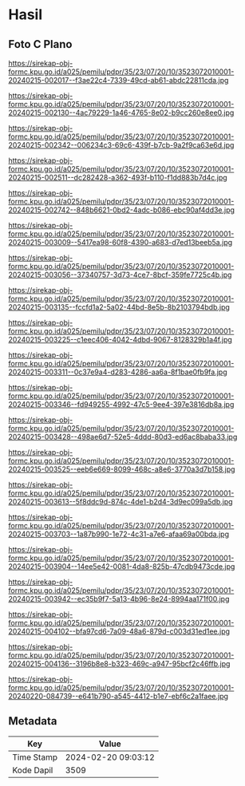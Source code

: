 # Hasil

## Foto C Plano

https://sirekap-obj-formc.kpu.go.id/a025/pemilu/pdpr/35/23/07/20/10/3523072010001-20240215-002017--f3ae22c4-7339-49cd-ab61-abdc22811cda.jpg

https://sirekap-obj-formc.kpu.go.id/a025/pemilu/pdpr/35/23/07/20/10/3523072010001-20240215-002130--4ac79229-1a46-4765-8e02-b9cc260e8ee0.jpg

https://sirekap-obj-formc.kpu.go.id/a025/pemilu/pdpr/35/23/07/20/10/3523072010001-20240215-002342--006234c3-69c6-439f-b7cb-9a2f9ca63e6d.jpg

https://sirekap-obj-formc.kpu.go.id/a025/pemilu/pdpr/35/23/07/20/10/3523072010001-20240215-002511--dc282428-a362-493f-b110-f1dd883b7d4c.jpg

https://sirekap-obj-formc.kpu.go.id/a025/pemilu/pdpr/35/23/07/20/10/3523072010001-20240215-002742--848b6621-0bd2-4adc-b086-ebc90af4dd3e.jpg

https://sirekap-obj-formc.kpu.go.id/a025/pemilu/pdpr/35/23/07/20/10/3523072010001-20240215-003009--5417ea98-60f8-4390-a683-d7ed13beeb5a.jpg

https://sirekap-obj-formc.kpu.go.id/a025/pemilu/pdpr/35/23/07/20/10/3523072010001-20240215-003056--37340757-3d73-4ce7-8bcf-359fe7725c4b.jpg

https://sirekap-obj-formc.kpu.go.id/a025/pemilu/pdpr/35/23/07/20/10/3523072010001-20240215-003135--fccfd1a2-5a02-44bd-8e5b-8b2103794bdb.jpg

https://sirekap-obj-formc.kpu.go.id/a025/pemilu/pdpr/35/23/07/20/10/3523072010001-20240215-003225--c1eec406-4042-4dbd-9067-8128329b1a4f.jpg

https://sirekap-obj-formc.kpu.go.id/a025/pemilu/pdpr/35/23/07/20/10/3523072010001-20240215-003311--0c37e9a4-d283-4286-aa6a-8f1bae0fb9fa.jpg

https://sirekap-obj-formc.kpu.go.id/a025/pemilu/pdpr/35/23/07/20/10/3523072010001-20240215-003346--fd949255-4992-47c5-9ee4-397e3816db8a.jpg

https://sirekap-obj-formc.kpu.go.id/a025/pemilu/pdpr/35/23/07/20/10/3523072010001-20240215-003428--498ae6d7-52e5-4ddd-80d3-ed6ac8baba33.jpg

https://sirekap-obj-formc.kpu.go.id/a025/pemilu/pdpr/35/23/07/20/10/3523072010001-20240215-003525--eeb6e669-8099-468c-a8e6-3770a3d7b158.jpg

https://sirekap-obj-formc.kpu.go.id/a025/pemilu/pdpr/35/23/07/20/10/3523072010001-20240215-003613--5f8ddc9d-874c-4de1-b2d4-3d9ec099a5db.jpg

https://sirekap-obj-formc.kpu.go.id/a025/pemilu/pdpr/35/23/07/20/10/3523072010001-20240215-003703--1a87b990-1e72-4c31-a7e6-afaa69a00bda.jpg

https://sirekap-obj-formc.kpu.go.id/a025/pemilu/pdpr/35/23/07/20/10/3523072010001-20240215-003904--14ee5e42-0081-4da8-825b-47cdb9473cde.jpg

https://sirekap-obj-formc.kpu.go.id/a025/pemilu/pdpr/35/23/07/20/10/3523072010001-20240215-003942--ec35b9f7-5a13-4b96-8e24-8994aa171f00.jpg

https://sirekap-obj-formc.kpu.go.id/a025/pemilu/pdpr/35/23/07/20/10/3523072010001-20240215-004102--bfa97cd6-7a09-48a6-879d-c003d31ed1ee.jpg

https://sirekap-obj-formc.kpu.go.id/a025/pemilu/pdpr/35/23/07/20/10/3523072010001-20240215-004136--3196b8e8-b323-469c-a947-95bcf2c46ffb.jpg

https://sirekap-obj-formc.kpu.go.id/a025/pemilu/pdpr/35/23/07/20/10/3523072010001-20240220-084739--e641b790-a545-4412-b1e7-ebf6c2a1faee.jpg


## Metadata

| Key        | Value               |
| ---------- | ------------------- |
| Time Stamp | 2024-02-20 09:03:12 |
| Kode Dapil | 3509                |



